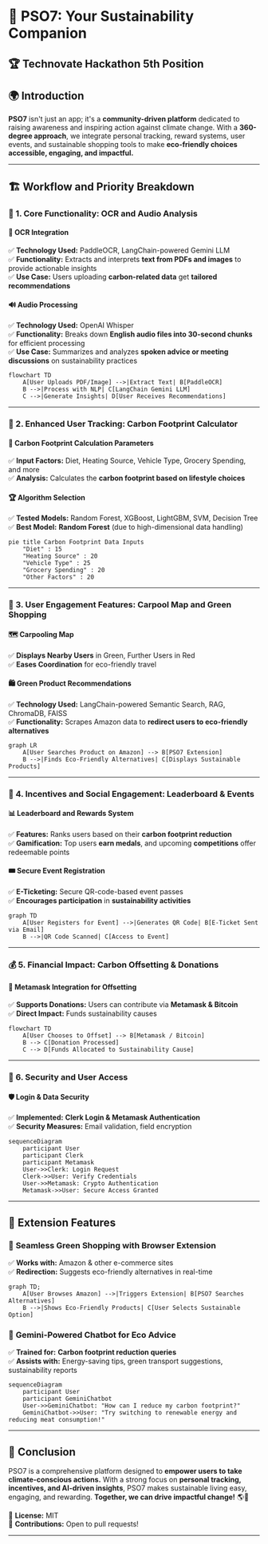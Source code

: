 # 🌱 PSO7: Your Sustainability Companion

## 🏆 **Technovate Hackathon 5th Position**
## 🌍 Introduction
**PSO7** isn't just an app; it's a **community-driven platform** dedicated to raising awareness and inspiring action against climate change. With a **360-degree approach**, we integrate personal tracking, reward systems, user events, and sustainable shopping tools to make **eco-friendly choices accessible, engaging, and impactful.**

---

## 🏗️ Workflow and Priority Breakdown

### 📌 1. Core Functionality: OCR and Audio Analysis

#### 📝 OCR Integration
✅ **Technology Used:** PaddleOCR, LangChain-powered Gemini LLM  
✅ **Functionality:** Extracts and interprets **text from PDFs and images** to provide actionable insights  
✅ **Use Case:** Users uploading **carbon-related data** get **tailored recommendations**  

#### 🔊 Audio Processing
✅ **Technology Used:** OpenAI Whisper  
✅ **Functionality:** Breaks down **English audio files into 30-second chunks** for efficient processing  
✅ **Use Case:** Summarizes and analyzes **spoken advice or meeting discussions** on sustainability practices  

```mermaid
flowchart TD
    A[User Uploads PDF/Image] -->|Extract Text| B[PaddleOCR]
    B -->|Process with NLP| C[LangChain Gemini LLM]
    C -->|Generate Insights| D[User Receives Recommendations]
```

---

### 🌿 2. Enhanced User Tracking: Carbon Footprint Calculator

#### 🔢 Carbon Footprint Calculation Parameters
✅ **Input Factors:** Diet, Heating Source, Vehicle Type, Grocery Spending, and more  
✅ **Analysis:** Calculates the **carbon footprint based on lifestyle choices**  

#### 🏆 Algorithm Selection
✅ **Tested Models:** Random Forest, XGBoost, LightGBM, SVM, Decision Tree  
✅ **Best Model:** **Random Forest** (due to high-dimensional data handling)  

```mermaid
pie title Carbon Footprint Data Inputs
    "Diet" : 15
    "Heating Source" : 20
    "Vehicle Type" : 25
    "Grocery Spending" : 20
    "Other Factors" : 20
```

---

### 🚗 3. User Engagement Features: Carpool Map and Green Shopping

#### 🗺️ Carpooling Map
✅ **Displays Nearby Users** in Green, Further Users in Red  
✅ **Eases Coordination** for eco-friendly travel  

#### 🛍️ Green Product Recommendations
✅ **Technology Used:** LangChain-powered Semantic Search, RAG, ChromaDB, FAISS  
✅ **Functionality:** Scrapes Amazon data to **redirect users to eco-friendly alternatives**  

```mermaid
graph LR
    A[User Searches Product on Amazon] --> B[PSO7 Extension]
    B -->|Finds Eco-Friendly Alternatives| C[Displays Sustainable Products]
```

---

### 🏅 4. Incentives and Social Engagement: Leaderboard & Events

#### 📊 Leaderboard and Rewards System
✅ **Features:** Ranks users based on their **carbon footprint reduction**  
✅ **Gamification:** Top users **earn medals**, and upcoming **competitions** offer redeemable points  

#### 🎟️ Secure Event Registration
✅ **E-Ticketing:** Secure QR-code-based event passes  
✅ **Encourages participation** in **sustainability activities**  

```mermaid
graph TD
    A[User Registers for Event] -->|Generates QR Code| B[E-Ticket Sent via Email]
    B -->|QR Code Scanned| C[Access to Event]
```

---

### 💰 5. Financial Impact: Carbon Offsetting & Donations

#### 🔗 Metamask Integration for Offsetting
✅ **Supports Donations:** Users can contribute via **Metamask & Bitcoin**  
✅ **Direct Impact:** Funds sustainability causes  

```mermaid
flowchart TD
    A[User Chooses to Offset] --> B[Metamask / Bitcoin]
    B --> C[Donation Processed]
    C --> D[Funds Allocated to Sustainability Cause]
```

---

### 🔐 6. Security and User Access

#### 🛡️ Login & Data Security
✅ **Implemented:** **Clerk Login & Metamask Authentication**  
✅ **Security Measures:** Email validation, field encryption  

```mermaid
sequenceDiagram
    participant User
    participant Clerk
    participant Metamask
    User->>Clerk: Login Request
    Clerk->>User: Verify Credentials
    User->>Metamask: Crypto Authentication
    Metamask->>User: Secure Access Granted
```

---

## 🌟 Extension Features

### 🛒 **Seamless Green Shopping with Browser Extension**
✅ **Works with:** Amazon & other e-commerce sites  
✅ **Redirection:** Suggests eco-friendly alternatives in real-time  

```mermaid
graph TD;
    A[User Browses Amazon] -->|Triggers Extension| B[PSO7 Searches Alternatives]
    B -->|Shows Eco-Friendly Products| C[User Selects Sustainable Option]
```

### 🤖 **Gemini-Powered Chatbot for Eco Advice**
✅ **Trained for:** **Carbon footprint reduction queries**  
✅ **Assists with:** Energy-saving tips, green transport suggestions, sustainability reports  

```mermaid
sequenceDiagram
    participant User
    participant GeminiChatbot
    User->>GeminiChatbot: "How can I reduce my carbon footprint?"
    GeminiChatbot->>User: "Try switching to renewable energy and reducing meat consumption!"
```

---

## 📢 **Conclusion**
PSO7 is a comprehensive platform designed to **empower users to take climate-conscious actions.** With a strong focus on **personal tracking, incentives, and AI-driven insights**, PSO7 makes sustainable living easy, engaging, and rewarding. **Together, we can drive impactful change!** 🌎💚


📝 **License:** MIT  
🤝 **Contributions:** Open to pull requests!

---
